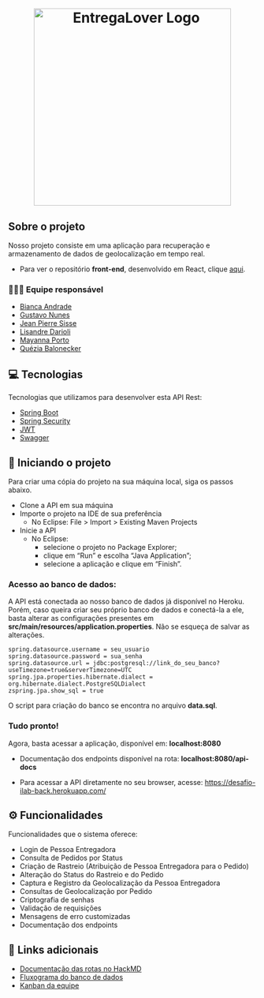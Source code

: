 <h1 align="center">
  <img src="https://i.imgur.com/pnrj6LW.png" title="EntregaLover Logo" width="400" />
</h1>

## Sobre o projeto

<p>Nosso projeto consiste em uma aplicação para recuperação e armazenamento de dados de geolocalização em tempo real.</p>

+ Para ver o repositório **front-end**, desenvolvido em React, clique [aqui](https://github.com/gustavopnunes/desafio-ilab-front).</br>

### 👩🏽‍💻 Equipe responsável
- [Bianca Andrade](https://github.com/biancaandradee)
- [Gustavo Nunes](https://github.com/gustavopnunes)
- [Jean Pierre Sisse](https://github.com/JeanSisse)
- [Lisandre Darioli](https://github.com/lisdrl)
- [Mayanna Porto](https://github.com/mayannap)
- [Quézia Balonecker](https://github.com/queziabalonecker)

## 💻 Tecnologias

Tecnologias que utilizamos para desenvolver esta API Rest:

- [Spring Boot](https://spring.io/projects/spring-boot)
- [Spring Security](https://spring.io/projects/spring-security)
- [JWT](https://jwt.io/)
- [Swagger](https://swagger.io/)

## 🏁 Iniciando o projeto

Para criar uma cópia do projeto na sua máquina local, siga os passos abaixo.

- Clone a API em sua máquina
- Importe o projeto na IDE de sua preferência
    - No Eclipse: File > Import > Existing Maven Projects
- Inicie a API
    - No Eclipse: 
		- selecione o projeto no Package Explorer;
		- clique em “Run” e escolha “Java Application”;
		- selecione a aplicação e clique em “Finish”.

### Acesso ao banco de dados:

A API está conectada ao nosso banco de dados já disponível no Heroku. Porém, caso queira criar seu próprio banco de dados e conectá-la a ele, basta alterar as configurações presentes em **src/main/resources/application.properties**. Não se esqueça de salvar as alterações.

```
spring.datasource.username = seu_usuario
spring.datasource.password = sua_senha
spring.datasource.url = jdbc:postgresql://link_do_seu_banco?useTimezone=true&serverTimezone=UTC
spring.jpa.properties.hibernate.dialect = org.hibernate.dialect.PostgreSQLDialect
zspring.jpa.show_sql = true
```

O script para criação do banco se encontra no arquivo **data.sql**.

### Tudo pronto!

Agora, basta acessar a aplicação, disponível em: **localhost:8080**

+ Documentação dos endpoints disponível na rota:
**localhost:8080/api-docs**

+ Para acessar a API diretamente no seu browser, acesse: 
https://desafio-ilab-back.herokuapp.com/

## ⚙️ Funcionalidades
Funcionalidades que o sistema oferece:

- Login de Pessoa Entregadora
- Consulta de Pedidos por Status
- Criação de Rastreio (Atribuição de Pessoa Entregadora para o Pedido)
- Alteração do Status do Rastreio e do Pedido
- Captura e Registro da Geolocalização da Pessoa Entregadora
- Consultas de Geolocalização por Pedido
- Criptografia de senhas
- Validação de requisições
- Mensagens de erro customizadas
- Documentação dos endpoints

## 🔗 Links adicionais
- [Documentação das rotas no HackMD](https://hackmd.io/@xl8qmYgnSKeiH6rfFoNXSQ/SkGsq8UGc)
- [Fluxograma do banco de dados](https://drive.google.com/file/d/1STahipbU4bt0wiyP_wrGrMDDNsKsWCzJ/view?usp=sharing)
- [Kanban da equipe](https://sharing.clickup.com/31041916/b/h/xkabw-103/afe7965c2387ca4)
